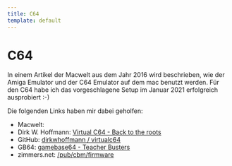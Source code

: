```yaml
---
title: C64
template: default
---
```


# C64

In einem Artikel der Macwelt aus dem Jahr 2016 wird beschrieben, wie der Amiga Emulator und der C64 Emulator auf dem mac benutzt werden. Für den C64 habe ich das vorgeschlagene Setup im Januar 2021 erfolgreich ausprobiert :-)

Die folgenden Links haben mir dabei geholfen:

* Macwelt: [](https://www.macwelt.de/ratgeber/Atari-Amiga-C64-Emulator-Mac-9933413.html)
* Dirk W. Hoffmann: [Virtual C64 - Back to the roots](http://www.dirkwhoffmann.de/virtualc64/index.html)
* GitHub: [dirkwhoffmann / virtualc64](https://github.com/dirkwhoffmann/virtualc64)
* GB64: [gamebase64 - Teacher Busters](http://www.gb64.com/game.php?id=7786&d=18&h=0)
* zimmers.net: [/pub/cbm/firmware](http://www.zimmers.net/anonftp/pub/cbm/firmware/)
